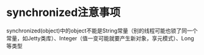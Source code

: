 # synchronized注意事项

synchronized(object)中的object不能是String常量（别的线程可能也锁了同一个常量，如Jetty类库）、Integer（值一变可能就要产生新对象，享元模式）、Long等类型